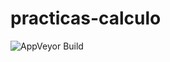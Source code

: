 # practicas-calculo

![AppVeyor Build](https://img.shields.io/appveyor/build/communist-funny-man/practicas-calculo)
